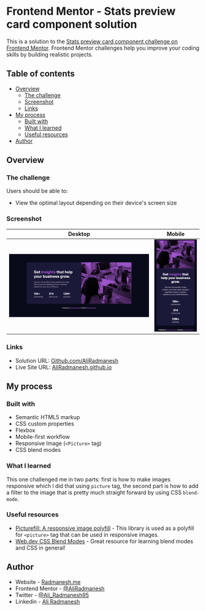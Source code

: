 # Frontend Mentor - Stats preview card component solution

This is a solution to the [Stats preview card component challenge on Frontend Mentor](https://www.frontendmentor.io/challenges/stats-preview-card-component-8JqbgoU62). Frontend Mentor challenges help you improve your coding skills by building realistic projects.

## Table of contents

- [Overview](#overview)
  - [The challenge](#the-challenge)
  - [Screenshot](#screenshot)
  - [Links](#links)
- [My process](#my-process)
  - [Built with](#built-with)
  - [What I learned](#what-i-learned)
  - [Useful resources](#useful-resources)
- [Author](#author)

## Overview

### The challenge

Users should be able to:

- View the optimal layout depending on their device's screen size

### Screenshot

|                                                   Desktop                                                   |                                                  Mobile                                                   |
| :---------------------------------------------------------------------------------------------------------: | :-------------------------------------------------------------------------------------------------------: |
| ![Desktop screenshot to the stats preview card component coding challenge](./images/screenshot-desktop.png) | ![Mobile screenshot to the stats preview card component coding challenge](./images/screenshot-mobile.png) |

### Links

- Solution URL: [Github.com/AliRadmanesh](https://github.com/AliRadmanesh/frontendmentor-challenges/tree/main/newbie/stats-preview-card-component)
- Live Site URL: [AliRadmanesh.github.io](https://aliradmanesh.github.io/frontendmentor-challenges/newbie/stats-preview-card-component/)

## My process

### Built with

- Semantic HTML5 markup
- CSS custom properties
- Flexbox
- Mobile-first workflow
- Responsive Image (`<Picture>` tag)
- CSS blend modes

### What I learned

This one challenged me in two parts: first is how to make images responsive which I did that using `picture` tag, the second part is how to add a filter to the image that is pretty much straight forward by using CSS `blend-mode`. 

### Useful resources

- [Picturefill: A responsive image polyfill](https://scottjehl.github.io/picturefill/) - This library is used as a polyfill for `<picture>` tag that can be used in responsive images.
- [Web.dev CSS Blend Modes](https://web.dev/learn/css/blend-modes/) - Great resource for learning blend modes and CSS in general!

## Author

- Website - [Radmanesh.me](https://www.radmanesh.me)
- Frontend Mentor - [@AliRadmanesh](https://www.frontendmentor.io/profile/AliRadmanesh)
- Twitter - [@Ali_Radmanesh95](https://twitter.com/Ali_Radmanesh95)
- Linkedin - [Ali Radmanesh](https://www.linkedin.com/in/ali-radmanesh-71038a131/)
